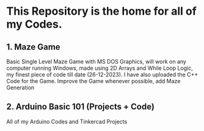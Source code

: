 # This Repository is the home for all of my Codes.
## 1. Maze Game
Basic Single Level Maze Game with MS DOS Graphics, will work on any computer running Windows, made using 2D Arrays and While Loop Logic, my finest piece of code till date (26-12-2023).
I have also uploaded the C++ Code for the Game.
Improve the Game whenever possible, add Maze Generation

## 2. Arduino Basic 101 (Projects + Code)
All of my Arduino Codes and Tinkercad Projects

